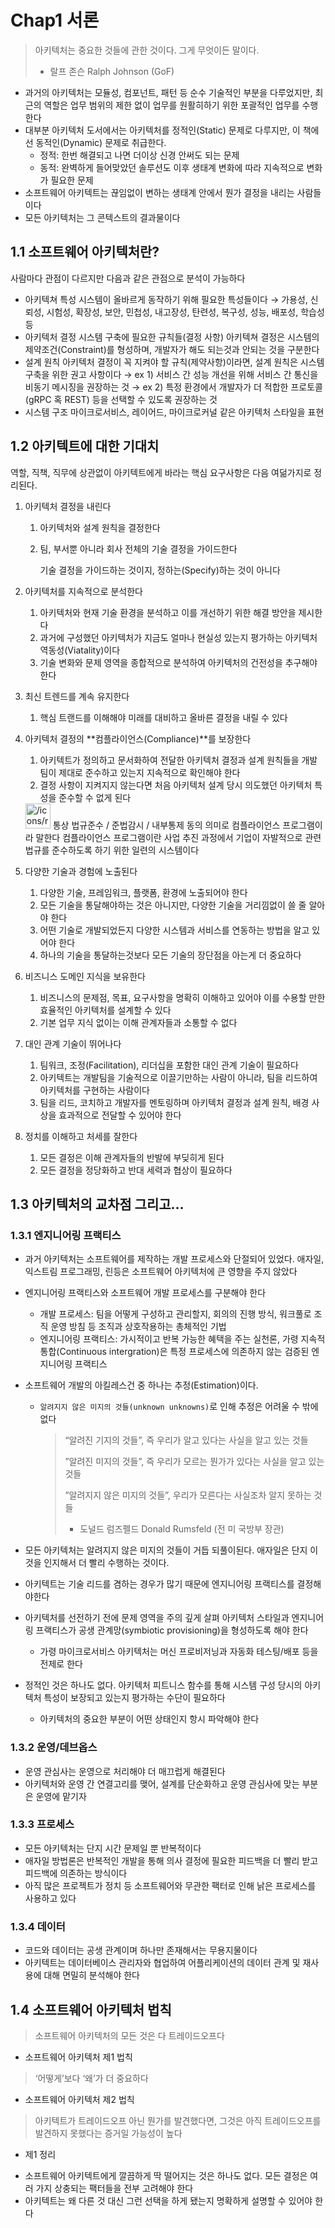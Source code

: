 # Chap1 서론

> 아키텍처는 중요한 것들에 관한 것이다. 그게 무엇이든 말이다.
>
> - 랄프 존슨 Ralph Johnson (GoF)

- 과거의 아키텍처는 모듈성, 컴포넌트, 패턴 등 순수 기술적인 부분을 다루었지만, 최근의 역할은 업무 범위의 제한 없이 업무를 원활히하기 위한 포괄적인 업무를 수행한다
- 대부분 아키텍처 도서에서는 아키텍처를 정적인(Static) 문제로 다루지만, 이 책에선 동적인(Dynamic) 문제로 취급한다.
  - 정적: 한번 해결되고 나면 더이상 신경 안써도 되는 문제
  - 동적: 완벽하게 들어맞았던 솔루션도 이후 생태계 변화에 따라 지속적으로 변화가 필요한 문제
- 소프트웨어 아키텍트는 끊임없이 변하는 생태계 안에서 뭔가 결정을 내리는 사람들이다
- 모든 아키텍처는 그 콘텍스트의 결과물이다

## 1.1 소프트웨어 아키텍처란?

사람마다 관점이 다르지만 다음과 같은 관점으로 분석이 가능하다

- 아키텍쳐 특성
  시스템이 올바르게 동작하기 위해 필요한 특성들이다
  → 가용성, 신뢰성, 시험성, 확장성, 보안, 민첩성, 내고장성, 탄련성, 복구성, 성능, 배포성, 학습성 등
- 아키텍처 결정
  시스템 구축에 필요한 규칙들(결정 사항)
  아키텍쳐 결정은 시스템의 제약조건(Constraint)를 형성하며, 개발자가 해도 되는것과 안되는 것을 구분한다
- 설계 원칙
  아키텍처 결정이 꼭 지켜야 할 규칙(제약사항)이라면, 설계 원칙은 시스템 구축을 위한 권고 사항이다
  → ex 1) 서비스 간 성능 개선을 위해 서비스 간 통신을 비동기 메시징을 권장하는 것
  → ex 2) 특정 환경에서 개발자가 더 적합한 프로토콜(gRPC 혹 REST) 등을 선택할 수 있도록 권장하는 것
- 시스템 구조
  마이크로서비스, 레이어드, 마이크로커널 같은 아키텍처 스타일을 표현

## 1.2 아키텍트에 대한 기대치

역할, 직책, 직무에 상관없이 아키텍트에게 바라는 핵심 요구사항은 다음 여덞가지로 정리된다.

1. 아키텍처 결정을 내린다

   1. 아키텍처와 설계 원칙을 결정한다
   2. 팀, 부서뿐 아니라 회사 전체의 기술 결정을 가이드한다

      기술 결정을 가이드하는 것이지, 정하는(Specify)하는 것이 아니다

2. 아키텍처를 지속적으로 분석한다
   1. 아키텍처와 현재 기술 환경을 분석하고 이를 개선하기 위한 해결 방안을 제시한다
   2. 과거에 구성했던 아키텍처가 지금도 얼마나 현실성 있는지 평가하는 아키텍처 역동성(Viatality)이다
   3. 기술 변화와 문제 영역을 종합적으로 분석하여 아키텍처의 건전성을 추구해야 한다
3. 최신 트렌드를 계속 유지한다
   1. 핵심 트랜드를 이해해야 미래를 대비하고 올바른 결정을 내릴 수 있다
4. 아키텍처 결정의 **컴플라이언스(Compliance)**를 보장한다

   1. 아키텍트가 정의하고 문서화하여 전달한 아키텍처 결정과 설계 원칙들을 개발팀이 제대로 준수하고 있는지 지속적으로 확인해야 한다
   2. 결정 사항이 지켜지지 않는다면 처음 아키텍처 설계 당시 의도했던 아키텍처 특성을 준수할 수 없게 된다

   <aside>
   <img src="/icons/report_green.svg" alt="/icons/report_green.svg" width="40px" /> 통상 법규준수 / 준법감시 / 내부통제 동의 의미로 컴플라이언스 프로그램이라 말한다
   컴플라이언스 프로그램이란 사업 추진 과정에서 기업이 자발적으로 관련 법규를 준수하도록 하기 위한 일련의 시스템이다

   </aside>

5. 다양한 기술과 경험에 노출된다
   1. 다양한 기술, 프레임워크, 플랫폼, 환경에 노출되어야 한다
   2. 모든 기술을 통달해야하는 것은 아니지만, 다양한 기술을 거리낌없이 쓸 줄 알아야 한다
   3. 어떤 기술로 개발되었든지 다양한 시스템과 서비스를 연동하는 방법을 알고 있어야 한다
   4. 하나의 기술을 통달하는것보다 모든 기술의 장단점을 아는게 더 중요하다
6. 비즈니스 도메인 지식을 보유한다
   1. 비즈니스의 문제점, 목표, 요구사항을 명확히 이해하고 있어야 이를 수용할 만한 효율적인 아키텍처를 설계할 수 있다
   2. 기본 업무 지식 없이는 이해 관계자들과 소통할 수 없다
7. 대인 관계 기술이 뛰어나다
   1. 팀워크, 조정(Facilitation), 리더십을 포함한 대인 관계 기술이 필요하다
   2. 아키텍트는 개발팀을 기술적으로 이끌기만하는 사람이 아니라, 팀을 리드하여 아키텍처를 구현하는 사람이다
   3. 팀을 리드, 코치하고 개발자를 멘토링하며 아키텍처 결정과 설계 원칙, 배경 사상을 효과적으로 전달할 수 있어야 한다
8. 정치를 이해하고 처세를 잘한다
   1. 모든 결정은 이해 관계자들의 반발에 부딪히게 된다
   2. 모든 결정을 정당화하고 반대 세력과 협상이 필요하다

## 1.3 아키텍처의 교차점 그리고…

### 1.3.1 엔지니어링 프랙티스

- 과거 아키텍처는 소프트웨어를 제작하는 개발 프로세스와 단절되어 있었다. 애자일, 익스트림 프로그래밍, 린등은 소프트웨어 아키텍처에 큰 영향을 주지 않았다
- 엔지니어링 프랙티스와 소프트웨어 개발 프로세스를 구분해야 한다
  - 개발 프로세스: 팀을 어떻게 구성하고 관리할지, 회의의 진행 방식, 워크풀로 조직 운영 방침 등 조직과 상호작용하는 총체적인 기법
  - 엔지니어링 프랙티스: 가시적이고 반복 가능한 혜택을 주는 실천론, 가령 지속적 통합(Continuous intergration)은 특정 프로세스에 의존하지 않는 검증된 엔지니어링 프랙티스
- 소프트웨어 개발의 아킬레스건 중 하나는 추정(Estimation)이다.

  - `알려지지 않은 미지의 것들(unknown unknowns)`로 인해 추정은 어려울 수 밖에 없다

    > “알려진 기지의 것들”, 즉 우리가 알고 있다는 사실을 알고 있는 것들
    >
    > ”알려진 미지의 것들”, 즉 우리가 모르는 뭔가가 있다는 사실을 알고 있는 것들
    >
    > ”알려지지 않은 미지의 것들”, 우리가 모른다는 사실조차 알지 못하는 것들
    >
    > - 도널드 럼즈펠드 Donald Rumsfeld (전 미 국방부 장관)

- 모든 아키텍처는 알려지지 않은 미지의 것들이 거듭 되풀이된다. 애자일은 단지 이것을 인지해서 더 빨리 수행하는 것이다.
- 아키텍트는 기술 리드를 겸하는 경우가 많기 때문에 엔지니어링 프랙티스를 결정해야한다
- 아키텍처를 선전하기 전에 문제 영역을 주의 깊게 살펴 아키텍처 스타일과 엔지니어링 프랙티스가 공생 관계망(symbiotic provisioning)을 형성하도록 해야 한다
  - 가령 마이크로서비스 아키텍처는 머신 프로비저닝과 자동화 테스팅/배포 등을 전제로 한다
- 정적인 것은 하나도 없다. 아키텍처 피트니스 함수를 통해 시스템 구성 당시의 아키텍처 특성이 보장되고 있는지 평가하는 수단이 필요하다
  - 아키텍처의 중요한 부분이 어떤 상태인지 항시 파악해야 한다

### 1.3.2 운영/데브옵스

- 운영 관심사는 운영으로 처리해야 더 매끄럽게 해결된다
- 아키텍처와 운영 간 연결고리를 맺어, 설계를 단순화하고 운영 관심사에 맞는 부분은 운영에 맡기자

### 1.3.3 프로세스

- 모든 아키텍처는 단지 시간 문제일 뿐 반복적이다
- 애자일 방법론은 반복적인 개발을 통해 의사 결정에 필요한 피드백을 더 빨리 받고 피드백에 의존하는 방식이다
- 아직 많은 프로젝트가 정치 등 소프트웨어와 무관한 팩터로 인해 낡은 프로세스를 사용하고 있다

### 1.3.4 데이터

- 코드와 데이터는 공생 관계이며 하나만 존재해서는 무용지물이다
- 아키텍트는 데이터베이스 관리자와 협업하여 어플리케이션의 데이터 관계 및 재사용에 대해 면밀히 분석해야 한다

## 1.4 소프트웨어 아키텍처 법칙

> 소프트웨어 아키텍처의 모든 것은 다 트레이드오프다

- 소프트웨어 아키텍처 제1 법칙
  >

> ‘어떻게’보다 ‘왜’가 더 중요하다

- 소프트웨어 아키텍처 제2 법칙
  >

> 아키텍트가 트레이드오프 아닌 뭔가를 발견했다면, 그것은 아직 트레이드오프를 발견하지 못했다는 증거일 가능성이 높다

- 제1 정리
  >
- 소프트웨어 아키텍트에게 깔끔하게 딱 떨어지는 것은 하나도 없다. 모든 결정은 여러 가지 상충되는 팩터들을 전부 고려해야 한다
- 아키텍트는 왜 다른 것 대신 그런 선택을 하게 됐는지 명확하게 설명할 수 있어야 한다
